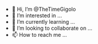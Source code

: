 - 👋 Hi, I’m @TheTimeGigolo
- 👀 I’m interested in ...
- 🌱 I’m currently learning ...
- 💞️ I’m looking to collaborate on ...
- 📫 How to reach me ...

<!---
TheTimeGigolo/TheTimeGigolo is a ✨ special ✨ repository because its `README.md` (this file) appears on your GitHub profile.
You can click the Preview link to take a look at your changes.
--->
